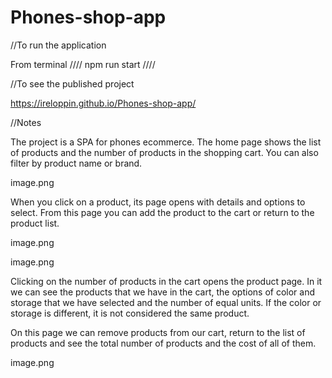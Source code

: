 # Phones-shop-app

//To run the application

From terminal
////
npm run start
////

//To see the published project

https://ireloppin.github.io/Phones-shop-app/

//Notes

The project is a SPA for phones ecommerce. The home page shows the list of products and the number of products in the shopping cart. You can also filter by product name or brand.

image.png

When you click on a product, its page opens with details and options to select. From this page you can add the product to the cart or return to the product list.

image.png

image.png

Clicking on the number of products in the cart opens the product page. In it we can see the products that we have in the cart, the options of color and storage that we have selected and the number of equal units. If the color or storage is different, it is not considered the same product.

On this page we can remove products from our cart, return to the list of products and see the total number of products and the cost of all of them.

image.png
